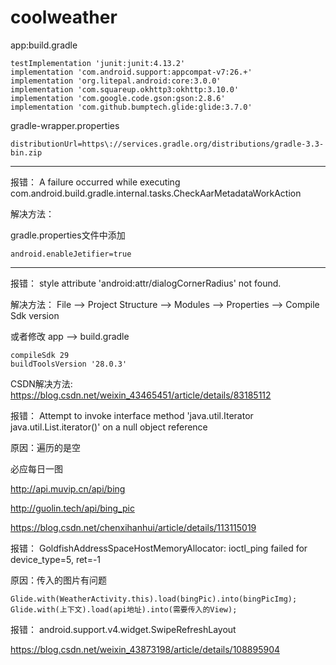 # coolweather

app:build.gradle
```
testImplementation 'junit:junit:4.13.2'
implementation 'com.android.support:appcompat-v7:26.+'
implementation 'org.litepal.android:core:3.0.0'
implementation 'com.squareup.okhttp3:okhttp:3.10.0'
implementation 'com.google.code.gson:gson:2.8.6'
implementation 'com.github.bumptech.glide:glide:3.7.0'
```

gradle-wrapper.properties
``` 
distributionUrl=https\://services.gradle.org/distributions/gradle-3.3-bin.zip
```
---
报错：
A failure occurred while executing com.android.build.gradle.internal.tasks.CheckAarMetadataWorkAction

解决方法：

gradle.properties文件中添加
```
android.enableJetifier=true
```
***

报错：
style attribute 'android:attr/dialogCornerRadius' not found.

解决方法：
File --> Project Structure --> Modules --> Properties --> Compile Sdk version

或者修改 app --> build.gradle
```
compileSdk 29
buildToolsVersion '28.0.3'
```

CSDN解决方法:
https://blog.csdn.net/weixin_43465451/article/details/83185112

报错：
Attempt to invoke interface method 'java.util.Iterator java.util.List.iterator()' on a null object reference

原因：遍历的是空

必应每日一图

http://api.muvip.cn/api/bing

http://guolin.tech/api/bing_pic

https://blog.csdn.net/chenxihanhui/article/details/113115019

报错：
GoldfishAddressSpaceHostMemoryAllocator: ioctl_ping failed for device_type=5, ret=-1

原因：传入的图片有问题
```
Glide.with(WeatherActivity.this).load(bingPic).into(bingPicImg);
Glide.with(上下文).load(api地址).into(需要传入的View);
```

报错：
android.support.v4.widget.SwipeRefreshLayout

https://blog.csdn.net/weixin_43873198/article/details/108895904
